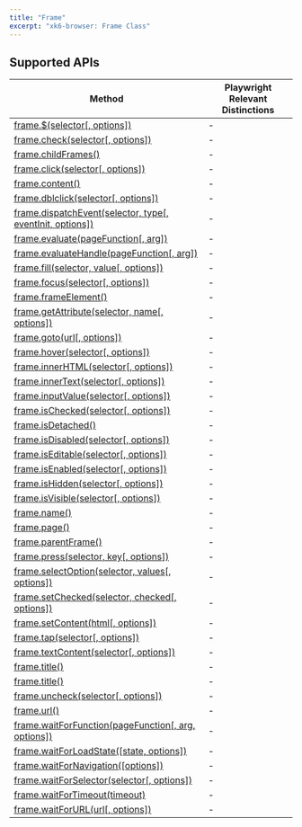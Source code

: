 ```yaml
---
title: "Frame"
excerpt: "xk6-browser: Frame Class"
---
```


## Supported APIs

| Method | Playwright Relevant Distinctions |
| - |  - |
| <a href="https://playwright.dev/docs/api/class-frame#frame-query-selector" target="_blank" >frame.$(selector[, options])</a> | - |
| <a href="https://playwright.dev/docs/api/class-frame#frame-check" target="_blank" >frame.check(selector[, options])</a> | - |
| <a href="https://playwright.dev/docs/api/class-frame#frame-child-frames" target="_blank" >frame.childFrames()</a> | - |
| <a href="https://playwright.dev/docs/api/class-frame#frame-click" target="_blank" >frame.click(selector[, options])</a> | - |
| <a href="https://playwright.dev/docs/api/class-frame#frame-content" target="_blank" >frame.content()</a> | - |
| <a href="https://playwright.dev/docs/api/class-frame#frame-dblclick" target="_blank" >frame.dblclick(selector[, options])</a> | - |
| <a href="https://playwright.dev/docs/api/class-frame#frame-dispatch-event" target="_blank" >frame.dispatchEvent(selector, type[, eventInit, options])</a> | - |
| <a href="https://playwright.dev/docs/api/class-frame#frame-evaluate" target="_blank" >frame.evaluate(pageFunction[, arg])</a> | - |
| <a href="https://playwright.dev/docs/api/class-frame#frame-evaluate-handle" target="_blank" >frame.evaluateHandle(pageFunction[, arg])</a> | - |
| <a href="https://playwright.dev/docs/api/class-frame#frame-fill" target="_blank" >frame.fill(selector, value[, options])</a> | - |
| <a href="https://playwright.dev/docs/api/class-frame#frame-focus" target="_blank" >frame.focus(selector[, options])</a> | - |
| <a href="https://playwright.dev/docs/api/class-frame#frame-frame-element" target="_blank" >frame.frameElement()</a> | - |
| <a href="https://playwright.dev/docs/api/class-frame#frame-get-attribute" target="_blank" >frame.getAttribute(selector, name[, options])</a> | - |
| <a href="https://playwright.dev/docs/api/class-frame#frame-goto" target="_blank" >frame.goto(url[, options])</a> | - |
| <a href="https://playwright.dev/docs/api/class-frame#frame-hover" target="_blank" >frame.hover(selector[, options])</a> | - |
| <a href="https://playwright.dev/docs/api/class-frame#frame-inner-html" target="_blank" >frame.innerHTML(selector[, options])</a> | - |
| <a href="https://playwright.dev/docs/api/class-frame#frame-inner-text" target="_blank" >frame.innerText(selector[, options])</a> | - |
| <a href="https://playwright.dev/docs/api/class-frame#frame-input-value" target="_blank" >frame.inputValue(selector[, options])</a> | - |
| <a href="https://playwright.dev/docs/api/class-frame#frame-is-checked" target="_blank" >frame.isChecked(selector[, options])</a> | - |
| <a href="https://playwright.dev/docs/api/class-frame#frame-is-detached" target="_blank" >frame.isDetached()</a> | - |
| <a href="https://playwright.dev/docs/api/class-frame#frame-is-disabled" target="_blank" >frame.isDisabled(selector[, options])</a> | - |
| <a href="https://playwright.dev/docs/api/class-frame#frame-is-editable" target="_blank" >frame.isEditable(selector[, options])</a> | - |
| <a href="https://playwright.dev/docs/api/class-frame#frame-is-enabled" target="_blank" >frame.isEnabled(selector[, options])</a> | - |
| <a href="https://playwright.dev/docs/api/class-frame#frame-is-hidden" target="_blank" >frame.isHidden(selector[, options])</a> | - |
| <a href="https://playwright.dev/docs/api/class-frame#frame-is-visible" target="_blank" >frame.isVisible(selector[, options])</a> | - |
| <a href="https://playwright.dev/docs/api/class-frame#frame-name" target="_blank" >frame.name()</a> | - |
| <a href="https://playwright.dev/docs/api/class-frame#frame-page" target="_blank" >frame.page()</a> | - |
| <a href="https://playwright.dev/docs/api/class-frame#frame-parent-frame" target="_blank" >frame.parentFrame()</a> | - |
| <a href="https://playwright.dev/docs/api/class-frame#frame-press" target="_blank" >frame.press(selector, key[, options])</a> | - |
| <a href="https://playwright.dev/docs/api/class-frame#frame-select-option" target="_blank" >frame.selectOption(selector, values[, options])</a> | - |
| <a href="https://playwright.dev/docs/api/class-frame#frame-set-checked" target="_blank" >frame.setChecked(selector, checked[, options])</a> | - |
| <a href="https://playwright.dev/docs/api/class-frame#frame-set-content" target="_blank" >frame.setContent(html[, options])</a> | - |
| <a href="https://playwright.dev/docs/api/class-frame#frame-tap" target="_blank" >frame.tap(selector[, options])</a> | - |
| <a href="https://playwright.dev/docs/api/class-frame#frame-text-content" target="_blank" >frame.textContent(selector[, options])</a> | - |
| <a href="https://playwright.dev/docs/api/class-frame#frame-title" target="_blank" >frame.title()</a> | - |
| <a href="https://playwright.dev/docs/api/class-frame#frame-type" target="_blank" >frame.title()</a> | - |
| <a href="https://playwright.dev/docs/api/class-frame#frame-uncheck" target="_blank" >frame.uncheck(selector[, options])</a> | - |
| <a href="https://playwright.dev/docs/api/class-frame#frame-url" target="_blank" >frame.url()</a> | - |
| <a href="https://playwright.dev/docs/api/class-frame#frame-wait-for-function" target="_blank" >frame.waitForFunction(pageFunction[, arg, options])</a> | - |
| <a href="https://playwright.dev/docs/api/class-frame#frame-wait-for-load-state" target="_blank" >frame.waitForLoadState([state, options])</a> | - |
| <a href="https://playwright.dev/docs/api/class-frame#frame-wait-for-navigation" target="_blank" >frame.waitForNavigation([options])</a> | - |
| <a href="https://playwright.dev/docs/api/class-frame#frame-wait-for-selector" target="_blank" >frame.waitForSelector(selector[, options])</a> | - |
| <a href="https://playwright.dev/docs/api/class-frame#frame-wait-for-timeout" target="_blank" >frame.waitForTimeout(timeout)</a> | - |
| <a href="https://playwright.dev/docs/api/class-frame#frame-wait-for-url" target="_blank" >frame.waitForURL(url[, options])</a> | - |
